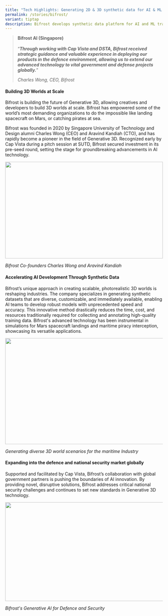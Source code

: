 ```yaml
---
title: "Tech Highlights: Generating 2D & 3D synthetic data for AI & ML training"
permalink: /stories/bifrost/
variant: tiptap
description: Bifrost develops synthetic data platform for AI and ML training
---
```

<blockquote><p><strong>Bifrost AI&nbsp;(Singapore)</strong><br><br>“<strong><em>Through working with Cap Vista and DSTA, Bifrost received strategic guidance and valuable experience in deploying our products in the defence environment, allowing us to extend our advanced technology to vital government and defense projects globally.</em></strong>”</p><p><em>Charles Wong, CEO, Bifrost</em></p></blockquote><h4><strong>Building 3D Worlds at Scale</strong></h4><p>Bifrost is building the future of Generative 3D, allowing creatives and developers to build 3D worlds at scale. Bifrost has empowered some of the world’s most demanding organizations to do the impossible like landing spacecraft on Mars, or catching pirates at sea.</p><p>Bifrost was founded in 2020 by Singapore University of Technology and Design alumni Charles Wong (CEO) and Aravind Kandiah (CTO), and has rapidly become a pioneer in the field of Generative 3D. Recognized early by Cap Vista during a pitch session at SUTD, Bifrost secured investment in its pre-seed round, setting the stage for groundbreaking advancements in AI technology.</p><div class="isomer-image-wrapper"><img style="width: 100%;" height="308" width="624" src="https://lh7-us.googleusercontent.com/004s7tM75tj4G0EJhuBtQkYfjCNgGYPftPqQAFgQjsMVXdwdnZVWIgy8Mt0unlH9fKNtojEFlrHrGNtgBLrJo4yg73X585H8SWcTMR75nxGRbFMQJiTmOszQwfG4pH5tuQseo2eIf4Qn02Dt0vMRtw"></div><p><em>Bifrost Co-founders Charles Wong and Aravind Kandiah</em></p><h4><strong>Accelerating AI Development Through Synthetic Data</strong></h4><p>Bifrost’s unique approach in creating scalable, photorealistic 3D worlds is reshaping industries. The company specializes in generating synthetic datasets that are diverse, customizable, and immediately available, enabling AI teams to develop robust models with unprecedented speed and accuracy. This innovative method drastically reduces the time, cost, and resources traditionally required for collecting and annotating high-quality training data. Bifrost's advanced technology has been instrumental in simulations for Mars spacecraft landings and maritime piracy interception, showcasing its versatile applications.&nbsp;</p><div class="isomer-image-wrapper"><img style="margin-left:0px;margin-top:0px;" height="338" width="600" src="https://lh7-us.googleusercontent.com/I-zO8fZEuI6Pv1op2urXKjFHqEgNaCTGw-RGtcfozwb8vpHUjdJrqk5o7tTzFuQHoEm-lrEsB8szH1dCfcdy3MgdSyiY8fTed2S0dKqawST2GDUtJX4E8llSuZSBLjf9DL1CUS2Z_ArvP3DYTNX9Yg"></div><p><em>Generating diverse 3D world scenarios for the maritime Industry</em></p><h4><strong>Expanding into the defence and national security market globally</strong></h4><p>Supported and facilitated by Cap Vista, Bifrost’s collaboration with global government partners is pushing the boundaries of AI innovation. By providing novel, disruptive solutions, Bifrost addresses critical national security challenges and continues to set new standards in Generative 3D technology.</p><div class="isomer-image-wrapper"><img style="margin-left:0px;margin-top:0px;" height="315" width="559" src="https://lh7-us.googleusercontent.com/GMLVe1sINpFOFpT6Iu6V0sNgRCUJb50rMDbn0Vsh9zeYN22ySDJlBHcMK9gWq_RvUT_BZ78NsFzqWXLigT1nQIP-26sgUwEvzJRHsWkA8guwYfXR4cNtGw6Mq8_b73jwTICLhyCZ7lLskJ_p_WZEaTE"></div><p><em>Bifrost's Generative AI for Defence and Security</em></p>